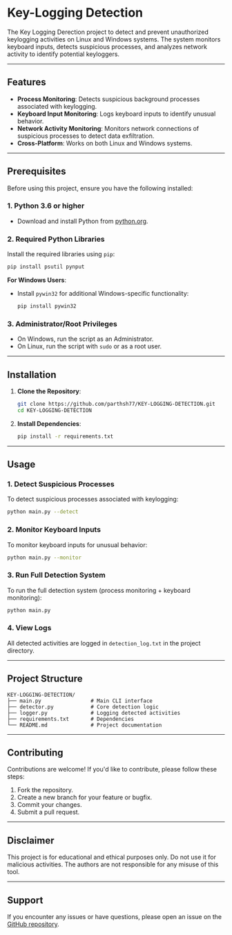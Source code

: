 # Key-Logging Detection

The Key Logging Derection project to detect and prevent unauthorized keylogging activities on Linux and Windows systems. The system monitors keyboard inputs, detects suspicious processes, and analyzes network activity to identify potential keyloggers.

---

## Features

- **Process Monitoring**: Detects suspicious background processes associated with keylogging.
- **Keyboard Input Monitoring**: Logs keyboard inputs to identify unusual behavior.
- **Network Activity Monitoring**: Monitors network connections of suspicious processes to detect data exfiltration.
- **Cross-Platform**: Works on both Linux and Windows systems.

---

## Prerequisites

Before using this project, ensure you have the following installed:

### 1. **Python 3.6 or higher**
   - Download and install Python from [python.org](https://www.python.org/downloads/).

### 2. **Required Python Libraries**
   Install the required libraries using `pip`:
   ```bash
   pip install psutil pynput
   ```

   **For Windows Users**:
   - Install `pywin32` for additional Windows-specific functionality:
     ```bash
     pip install pywin32
     ```

### 3. **Administrator/Root Privileges**
   - On Windows, run the script as an Administrator.
   - On Linux, run the script with `sudo` or as a root user.

---

## Installation

1. **Clone the Repository**:
   ```bash
   git clone https://github.com/parthsh77/KEY-LOGGING-DETECTION.git
   cd KEY-LOGGING-DETECTION
   ```

2. **Install Dependencies**:
   ```bash
   pip install -r requirements.txt
   ```

---

## Usage

### 1. **Detect Suspicious Processes**
   To detect suspicious processes associated with keylogging:
   ```bash
   python main.py --detect
   ```

### 2. **Monitor Keyboard Inputs**
   To monitor keyboard inputs for unusual behavior:
   ```bash
   python main.py --monitor
   ```

### 3. **Run Full Detection System**
   To run the full detection system (process monitoring + keyboard monitoring):
   ```bash
   python main.py
   ```

### 4. **View Logs**
   All detected activities are logged in `detection_log.txt` in the project directory.

---

## Project Structure

```
KEY-LOGGING-DETECTION/
├── main.py                # Main CLI interface
├── detector.py            # Core detection logic
├── logger.py              # Logging detected activities
├── requirements.txt       # Dependencies
└── README.md              # Project documentation
```

---

## Contributing

Contributions are welcome! If you'd like to contribute, please follow these steps:

1. Fork the repository.
2. Create a new branch for your feature or bugfix.
3. Commit your changes.
4. Submit a pull request.

---



## Disclaimer

This project is for educational and ethical purposes only. Do not use it for malicious activities. The authors are not responsible for any misuse of this tool.

---

## Support

If you encounter any issues or have questions, please open an issue on the [GitHub repository](https://github.com/your-username/KEY-LOGGING-DETECTION/issues).
